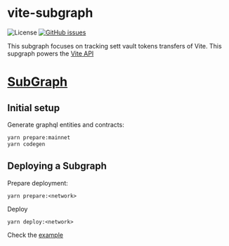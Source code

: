 # vite-subgraph

![License](https://img.shields.io/badge/license-MIT-green)
[![GitHub issues](https://img.shields.io/github/issues/binsta/vite-subgraph.svg?style=flat-rounded)](https://github.com/binsta/vite-subgraph)

This subgraph focuses on tracking sett vault tokens transfers of Vite. This supgraph powers the [Vite API](https://docs.vite.org/)

# [SubGraph](https://thegraph.com/hosted-service/subgraph/binsta/vitesubgraph)

## Initial setup

Generate graphql entities and contracts:

```bash
yarn prepare:mainnet
yarn codegen
```

## Deploying a Subgraph

Prepare deployment:

```
yarn prepare:<network>
```

Deploy

```
yarn deploy:<network>
```
Check the [example](https://github.com/binsta/Vitesubgraph/tree/main/example)
